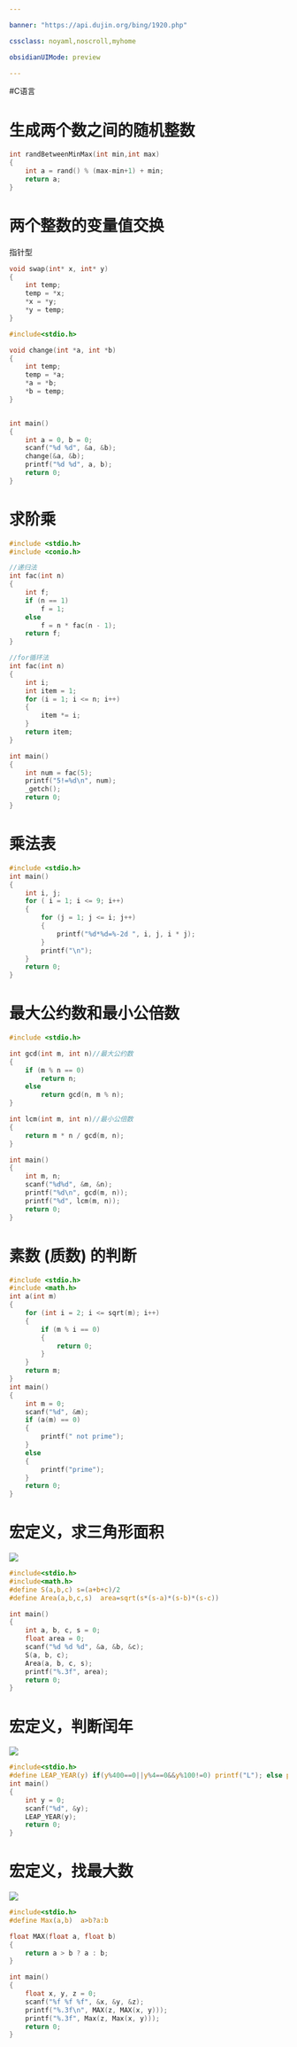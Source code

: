 ```yaml
---

banner: "https://api.dujin.org/bing/1920.php"

cssclass: noyaml,noscroll,myhome

obsidianUIMode: preview

---
```


#C语言 

# 生成两个数之间的随机整数
```c
int randBetweenMinMax(int min,int max)
{
	int a = rand() % (max-min+1) + min;
	return a;
}
```

# 两个整数的变量值交换
指针型
```c
void swap(int* x, int* y)
{
	int temp;
	temp = *x;
	*x = *y;
	*y = temp;
}
```

```c
#include<stdio.h>

void change(int *a, int *b)
{
    int temp;
    temp = *a;
    *a = *b;
    *b = temp;
}


int main()
{  
    int a = 0, b = 0;
    scanf("%d %d", &a, &b);
    change(&a, &b);
    printf("%d %d", a, b);
    return 0;
}
```
# 求阶乘
```c
#include <stdio.h>
#include <conio.h>

//递归法
int fac(int n)
{
	int f;
	if (n == 1)
		f = 1;
	else
		f = n * fac(n - 1);
	return f;
}

//for循环法
int fac(int n)
{
    int i;
    int item = 1;
    for (i = 1; i <= n; i++)
    {
        item *= i;
    }
    return item;
}

int main()
{
	int num = fac(5);
	printf("5!=%d\n", num);
	_getch();
	return 0;
}
```
# 乘法表
```c
#include <stdio.h>
int main()
{
    int i, j;
	for ( i = 1; i <= 9; i++)
	{
		for (j = 1; j <= i; j++)
		{
			printf("%d*%d=%-2d ", i, j, i * j);
		}
		printf("\n");
	}
    return 0;
}
```
# 最大公约数和最小公倍数
```c
#include <stdio.h>

int gcd(int m, int n)//最大公约数
{
    if (m % n == 0)
        return n;
    else
        return gcd(n, m % n);
}

int lcm(int m, int n)//最小公倍数
{
    return m * n / gcd(m, n);
}

int main()
{
    int m, n;
    scanf("%d%d", &m, &n);
    printf("%d\n", gcd(m, n));
    printf("%d", lcm(m, n));
    return 0;
}
```
# 素数 (质数) 的判断
```c
#include <stdio.h>
#include <math.h>
int a(int m)
{
    for (int i = 2; i <= sqrt(m); i++)
    {
        if (m % i == 0)
        {
            return 0;
        }
    }
    return m;
}
int main()
{
    int m = 0;
    scanf("%d", &m);
    if (a(m) == 0)
    {
        printf(" not prime");
    }
    else
    {
        printf("prime");
    }
    return 0;
}
```
# 宏定义，求三角形面积
![](https://obsidian-picture.oss-cn-qingdao.aliyuncs.com/my-img/C语言经典代码1.png)


```c
#include<stdio.h>
#include<math.h>
#define S(a,b,c) s=(a+b+c)/2
#define Area(a,b,c,s)  area=sqrt(s*(s-a)*(s-b)*(s-c))

int main()
{  
    int a, b, c, s = 0;
    float area = 0;
    scanf("%d %d %d", &a, &b, &c);
    S(a, b, c);
    Area(a, b, c, s);
    printf("%.3f", area);
    return 0;
}
```

# 宏定义，判断闰年
![](https://obsidian-picture.oss-cn-qingdao.aliyuncs.com/my-img/C语言经典代码2.png)

```c
#include<stdio.h>
#define LEAP_YEAR(y) if(y%400==0||y%4==0&&y%100!=0) printf("L"); else printf("N");
int main()
{  
    int y = 0;
    scanf("%d", &y);
    LEAP_YEAR(y);
    return 0;
}
```
# 宏定义，找最大数
![](https://obsidian-picture.oss-cn-qingdao.aliyuncs.com/my-img/C语言经典代码3.png)

```C
#include<stdio.h>
#define Max(a,b)  a>b?a:b

float MAX(float a, float b)
{
    return a > b ? a : b;
}

int main()
{  
    float x, y, z = 0;
    scanf("%f %f %f", &x, &y, &z);
    printf("%.3f\n", MAX(z, MAX(x, y)));
    printf("%.3f", Max(z, Max(x, y)));
    return 0;
}
```